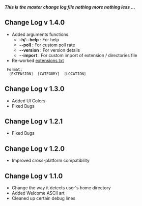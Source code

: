 <b><i>This is the master change log file nothing more nothing less ...</i></b>

## Change Log v 1.4.0
- Added arguments functions
  - **-h/--help** : For help
  - **--poll**    : For custom poll rate
  - **--version** : For version details
  - **--import**  : For custom import of extension / directories file
- Re-worked <a href='./extensions.txt'>extensions.txt</a>
```
 Format:
  [EXTENSION]  [CATEGORY]  [LOCATION]
```
## Change Log v 1.3.0
- Added UI Colors
- Fixed Bugs

## Change Log v 1.2.1
- Fixed Bugs

## Change Log v 1.2.0
- Improved cross-platform compatibility 

## Change Log v 1.1.0
- Change the way it detects user's home directory
- Added Welcome ASCII art
- Cleaned up certain debug lines

